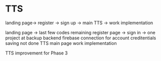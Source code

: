 
  # TTS


landing page-> register -> sign up -> main TTS -> work implementation

landing page -> last few codes remaining 
register page ->
sign in -> one project at backup 
backend firebase connection for account creditentials saving not done
TTS main page work implementation 

TTS improvement for Phase 3 
  
